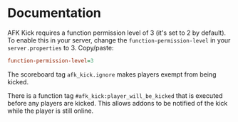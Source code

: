 # Documentation

AFK Kick requires a function permission level of 3 (it's set to 2 by default).
To enable this in your server, change the `function-permission-level` in your
`server.properties` to 3. Copy/paste:

```ini
function-permission-level=3
```

The scoreboard tag `afk_kick.ignore` makes players exempt from being kicked.

There is a function tag `#afk_kick:player_will_be_kicked` that is executed
before any players are kicked. This allows addons to be notified of the kick
while the player is still online.
